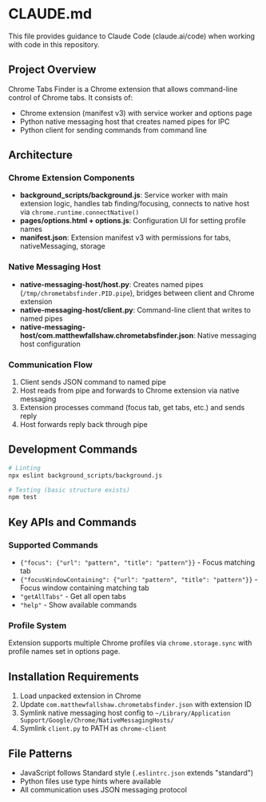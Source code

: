 # CLAUDE.md

This file provides guidance to Claude Code (claude.ai/code) when working with code in this repository.

## Project Overview

Chrome Tabs Finder is a Chrome extension that allows command-line control of Chrome tabs. It consists of:
- Chrome extension (manifest v3) with service worker and options page
- Python native messaging host that creates named pipes for IPC
- Python client for sending commands from command line

## Architecture

### Chrome Extension Components
- **background_scripts/background.js**: Service worker with main extension logic, handles tab finding/focusing, connects to native host via `chrome.runtime.connectNative()`
- **pages/options.html + options.js**: Configuration UI for setting profile names
- **manifest.json**: Extension manifest v3 with permissions for tabs, nativeMessaging, storage

### Native Messaging Host
- **native-messaging-host/host.py**: Creates named pipes (`/tmp/chrometabsfinder.PID.pipe`), bridges between client and Chrome extension
- **native-messaging-host/client.py**: Command-line client that writes to named pipes
- **native-messaging-host/com.matthewfallshaw.chrometabsfinder.json**: Native messaging host configuration

### Communication Flow
1. Client sends JSON command to named pipe
2. Host reads from pipe and forwards to Chrome extension via native messaging
3. Extension processes command (focus tab, get tabs, etc.) and sends reply
4. Host forwards reply back through pipe

## Development Commands

```bash
# Linting
npx eslint background_scripts/background.js

# Testing (basic structure exists)
npm test
```

## Key APIs and Commands

### Supported Commands
- `{"focus": {"url": "pattern", "title": "pattern"}}` - Focus matching tab
- `{"focusWindowContaining": {"url": "pattern", "title": "pattern"}}` - Focus window containing matching tab  
- `"getAllTabs"` - Get all open tabs
- `"help"` - Show available commands

### Profile System
Extension supports multiple Chrome profiles via `chrome.storage.sync` with profile names set in options page.

## Installation Requirements

1. Load unpacked extension in Chrome
2. Update `com.matthewfallshaw.chrometabsfinder.json` with extension ID
3. Symlink native messaging host config to `~/Library/Application Support/Google/Chrome/NativeMessagingHosts/`
4. Symlink `client.py` to PATH as `chrome-client`

## File Patterns
- JavaScript follows Standard style (`.eslintrc.json` extends "standard")
- Python files use type hints where available
- All communication uses JSON messaging protocol